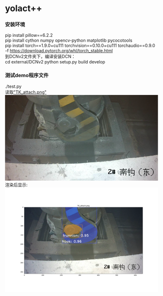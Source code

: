 # yolact++
### 安装环境
pip install pillow==6.2.2  
pip install cython numpy opencv-python matplotlib pycocotools  
pip install torch==1.9.0+cu111 torchvision==0.10.0+cu111 torchaudio==0.9.0 -f https://download.pytorch.org/whl/torch_stable.html  
到DCNv2文件夹下，编译安装DCN：  
cd external/DCNv2
python setup.py build develop
### 测试demo程序文件
./test.py  
读取["TK_attach.png"](TK_attach.png)  
![](TK_attach.png)  
渲染后显示:  
![](TK_attach_vis.png)  
